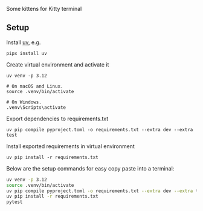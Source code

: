 Some kittens for Kitty terminal

## Setup

Install [uv](https://github.com/astral-sh/uv), e.g.

    pipx install uv

Create virtual environment and activate it

    uv venv -p 3.12

    # On macOS and Linux.
    source .venv/bin/activate

    # On Windows.
    .venv\Scripts\activate  
    
Export dependencies to requirements.txt

    uv pip compile pyproject.toml -o requirements.txt --extra dev --extra test

Install exported requirements in virtual environment

    uv pip install -r requirements.txt

Below are the setup commands for easy copy paste into a terminal:

```bash
uv venv -p 3.12
source .venv/bin/activate
uv pip compile pyproject.toml -o requirements.txt --extra dev --extra test
uv pip install -r requirements.txt
pytest
```

